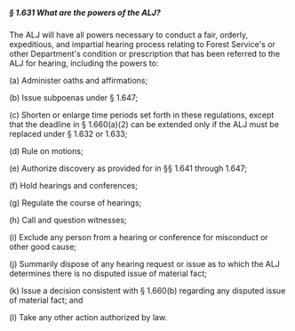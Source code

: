 ##### § 1.631 What are the powers of the ALJ? #####

The ALJ will have all powers necessary to conduct a fair, orderly, expeditious, and impartial hearing process relating to Forest Service's or other Department's condition or prescription that has been referred to the ALJ for hearing, including the powers to:

(a) Administer oaths and affirmations;

(b) Issue subpoenas under § 1.647;

(c) Shorten or enlarge time periods set forth in these regulations, except that the deadline in § 1.660(a)(2) can be extended only if the ALJ must be replaced under § 1.632 or 1.633;

(d) Rule on motions;

(e) Authorize discovery as provided for in §§ 1.641 through 1.647;

(f) Hold hearings and conferences;

(g) Regulate the course of hearings;

(h) Call and question witnesses;

(i) Exclude any person from a hearing or conference for misconduct or other good cause;

(j) Summarily dispose of any hearing request or issue as to which the ALJ determines there is no disputed issue of material fact;

(k) Issue a decision consistent with § 1.660(b) regarding any disputed issue of material fact; and

(l) Take any other action authorized by law.